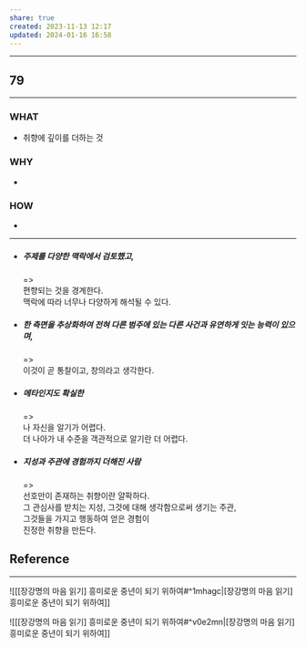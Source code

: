 ```yaml
---
share: true
created: 2023-11-13 12:17
updated: 2024-01-16 16:58
---
```


---
## 79
---
### WHAT
- 취향에 깊이를 더하는 것
### WHY
- 
### HOW
- 
---
- ##### 주제를 다양한 맥락에서 검토했고,
  =>  
  편향되는 것을 경계한다.  
  맥락에 따라 너무나 다양하게 해석될 수 있다.
- ##### 한 측면을 추상화하여 전혀 다른 범주에 있는 다른 사건과 유연하게 잇는 능력이 있으며,
  =>  
  이것이 곧 통찰이고, 창의라고 생각한다.
- ##### 메타인지도 확실한
  =>  
  나 자신을 알기가 어렵다.  
  더 나아가 내 수준을 객관적으로 알기란 더 어렵다.
- ##### 지성과 주관에 경험까지 더해진 사람
  =>  
  선호만이 존재하는 취향이란 얄팍하다.  
  그 관심사를 받치는 지성, 그것에 대해 생각함으로써 생기는 주관,  
  그것들을 가지고 행동하여 얻은 경험이  
  진정한 취향을 만든다.  


## Reference
---
![[[장강명의 마음 읽기] 흥미로운 중년이 되기 위하여#^1mhagc|[장강명의 마음 읽기] 흥미로운 중년이 되기 위하여]]

![[[장강명의 마음 읽기] 흥미로운 중년이 되기 위하여#^v0e2mn|[장강명의 마음 읽기] 흥미로운 중년이 되기 위하여]]
